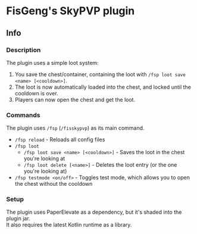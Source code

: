 # FisGeng's SkyPVP plugin

## Info

### Description

The plugin uses a simple loot system:

1. You save the chest/container, containing the loot with `/fsp loot save <name> [<cooldown>]`.
2. The loot is now automatically loaded into the chest, and locked until the cooldown is over.
3. Players can now open the chest and get the loot.

### Commands

The plugin uses `/fsp` (`/fisskypvp`) as its main command.

- `/fsp reload` - Reloads all config files
- `/fsp loot`
  - `/fsp loot save <name> [<cooldown>]` - Saves the loot in the chest you're looking at
  - `/fsp loot delete [<name>]` - Deletes the loot entry (or the one you're looking at)
- `/fsp testmode <on/off>` - Toggles test mode, which allows you to open the chest without the cooldown

### Setup

The plugin uses PaperElevate as a dependency, but it's shaded into the plugin jar.<br/>
It also requires the latest Kotlin runtime as a library.
